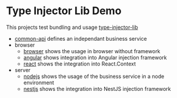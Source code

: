 # Type Injector Lib Demo
This projects test bundling and usage [type-injector-lib](https://github.com/e-hein/type-injector-lib)

* [common-api](./common-api) defines an independant business service
* browser
  * [browser](./brwoser) shows the usage in browser without framework
  * [angular](./angular) shows integration into Angular injection framework
  * [react](./react-demo) shows the integration into React.Context
* server
  * [nodejs](./nodejs) shows the usage of the business service in a node environment
  * [nestjs](./nestjs) shows the integration into NestJS injection framework
